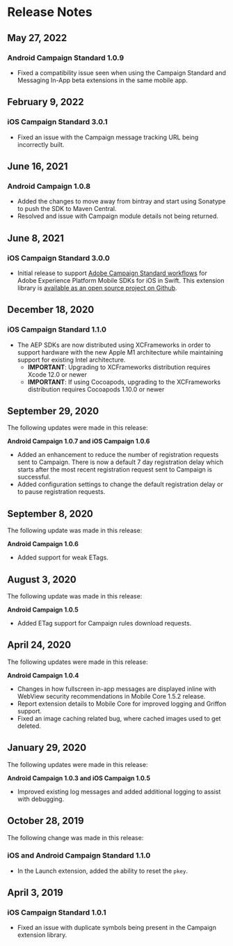 # Release Notes

## May 27, 2022

### Android Campaign Standard 1.0.9

* Fixed a compatibility issue seen when using the Campaign Standard and Messaging In-App beta extensions in the same mobile app.

## February 9, 2022

### iOS Campaign Standard 3.0.1

* Fixed an issue with the Campaign message tracking URL being incorrectly built.

## June 16, 2021

### Android Campaign 1.0.8

* Added the changes to move away from bintray and start using Sonatype to push the SDK to Maven Central.
* Resolved and issue with Campaign module details not being returned.

## June 8, 2021

### iOS Campaign Standard 3.0.0

* Initial release to support [Adobe Campaign Standard workflows](../adobe-campaign-standard/index.md) for Adobe Experience Platform Mobile SDKs for iOS in Swift. This extension library is [available as an open source project on Github](https://github.com/adobe/aepsdk-campaign-ios).

## December 18, 2020

### iOS Campaign Standard 1.1.0

* The AEP SDKs are now distributed using XCFrameworks in order to support hardware with the new Apple M1 architecture while maintaining support for existing Intel architecture.
  * **IMPORTANT**: Upgrading to XCFrameworks distribution requires Xcode 12.0 or newer
  * **IMPORTANT**: If using Cocoapods, upgrading to the XCFrameworks distribution requires Cocoapods 1.10.0 or newer

## September 29, 2020

The following updates were made in this release:

**Android Campaign 1.0.7 and iOS Campaign 1.0.6**

* Added an enhancement to reduce the number of registration requests sent to Campaign. There is now a default 7 day registration delay which starts after the most recent registration request sent to Campaign is successful.
* Added configuration settings to change the default registration delay or to pause registration requests.

## September 8, 2020

The following update was made in this release:

**Android Campaign 1.0.6**

* Added support for weak ETags.

## August 3, 2020

The following update was made in this release:

**Android Campaign 1.0.5**

* Added ETag support for Campaign rules download requests.

## April 24, 2020

The following updates were made in this release:

**Android Campaign 1.0.4**

* Changes in how fullscreen in-app messages are displayed inline with WebView security recommendations in Mobile Core 1.5.2 release.
* Report extension details to Mobile Core for improved logging and Griffon support.
* Fixed an image caching related bug, where cached images used to get deleted.

## January 29, 2020

The following updates were made in this release:

**Android Campaign 1.0.3 and iOS Campaign 1.0.5**

* Improved existing log messages and added additional logging to assist with debugging.

## October 28, 2019

The following change was made in this release:

### iOS and Android Campaign Standard 1.1.0

* In the Launch extension, added the ability to reset the `pkey`.

## April 3, 2019

### iOS Campaign Standard 1.0.1

* Fixed an issue with duplicate symbols being present in the Campaign extension library.